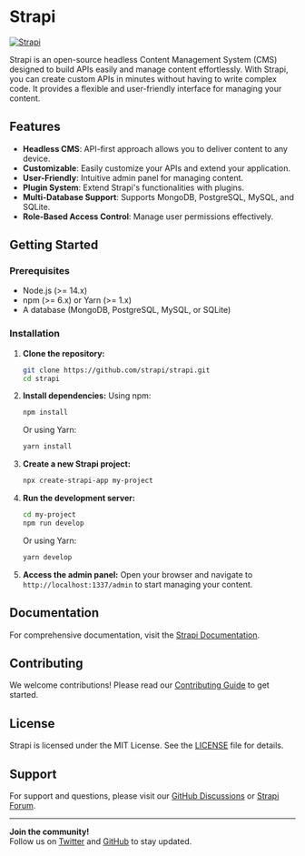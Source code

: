 # Strapi

[![Strapi](https://strapi.io/assets/logo-strapi.svg)](https://strapi.io)

Strapi is an open-source headless Content Management System (CMS) designed to build APIs easily and manage content effortlessly. With Strapi, you can create custom APIs in minutes without having to write complex code. It provides a flexible and user-friendly interface for managing your content.

## Features

- **Headless CMS**: API-first approach allows you to deliver content to any device.
- **Customizable**: Easily customize your APIs and extend your application.
- **User-Friendly**: Intuitive admin panel for managing content.
- **Plugin System**: Extend Strapi's functionalities with plugins.
- **Multi-Database Support**: Supports MongoDB, PostgreSQL, MySQL, and SQLite.
- **Role-Based Access Control**: Manage user permissions effectively.

## Getting Started

### Prerequisites

- Node.js (>= 14.x)
- npm (>= 6.x) or Yarn (>= 1.x)
- A database (MongoDB, PostgreSQL, MySQL, or SQLite)

### Installation

1. **Clone the repository:**
   ```bash
   git clone https://github.com/strapi/strapi.git
   cd strapi
   ```

2. **Install dependencies:**
   Using npm:
   ```bash
   npm install
   ```
   Or using Yarn:
   ```bash
   yarn install
   ```

3. **Create a new Strapi project:**
   ```bash
   npx create-strapi-app my-project
   ```

4. **Run the development server:**
   ```bash
   cd my-project
   npm run develop
   ```
   Or using Yarn:
   ```bash
   yarn develop
   ```

5. **Access the admin panel:**
   Open your browser and navigate to `http://localhost:1337/admin` to start managing your content.

## Documentation

For comprehensive documentation, visit the [Strapi Documentation](https://strapi.io/documentation).

## Contributing

We welcome contributions! Please read our [Contributing Guide](https://strapi.io/community) to get started.

## License

Strapi is licensed under the MIT License. See the [LICENSE](LICENSE) file for details.

## Support

For support and questions, please visit our [GitHub Discussions](https://github.com/strapi/strapi/discussions) or [Strapi Forum](https://forum.strapi.io).

---

**Join the community!**  
Follow us on [Twitter](https://twitter.com/strapijs) and [GitHub](https://github.com/strapi) to stay updated.
